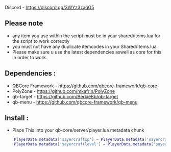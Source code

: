 Discord - https://discord.gg/3WYz3zaqG5

## Please note
- any item you use within the script must be in your shared/items.lua for the script to work correctly
- you must not have any duplicate itemcodes in your Shared/Items.lua
- Please make sure u use the latest dependencies aswell as core for this in order to work.

## Dependencies :
- QBCore Framework - https://github.com/qbcore-framework/qb-core
- PolyZone - https://github.com/mkafrin/PolyZone
- qb-target - https://github.com/BerkieBb/qb-target
- qb-menu - https://github.com/qbcore-framework/qb-menu

## Install : 
- Place This into your qb-core/server/player.lua metadata chunk
```lua
    PlayerData.metadata['sayercraftxp'] = PlayerData.metadata['sayercraftxp'] or 0
    PlayerData.metadata['sayercraftlevel'] = PlayerData.metadata['sayercraftlevel'] or 1
```

